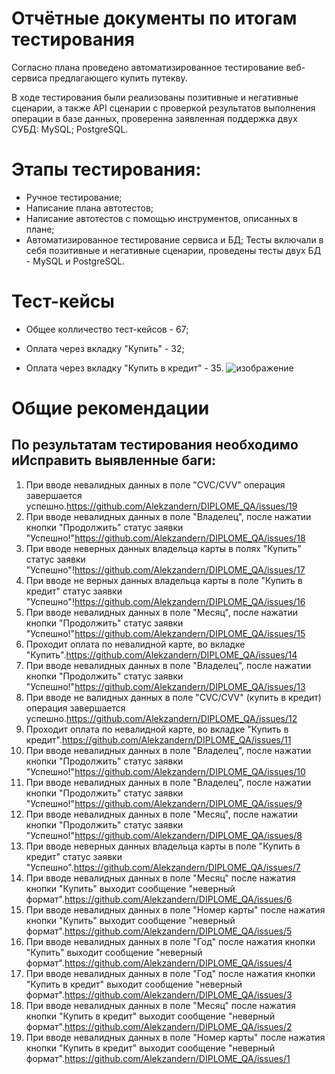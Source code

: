 # Отчётные документы по итогам тестирования

Согласно плана проведено автоматизированное тестирование веб-сервиса предлагающего купить путекву.

В ходе тестирования были реализованы позитивные и негативные сценарии, 
а также API сценарии с проверкой результатов выполнения операции в базе данных,
проверенна заявленная поддержка двух СУБД: MySQL; PostgreSQL.

# Этапы тестирования:

 - Ручное тестирование;
 - Написание плана автотестов;
 - Написание автотестов с помощью инструментов, описанных в плане;
 - Автоматизированное тестирование сервиса и БД;
Тесты включали в себя позитивные и негативные сценарии, проведены тесты двух БД - MySQL и PostgreSQL.

# Тест-кейсы
- Общее колличество тест-кейсов - 67;

- Оплата через вкладку "Купить" - 32;
- Оплата через вкладку "Купить в кредит" - 35.
![изображение](https://github.com/Alekzandern/DIPLOME_QA/assets/130380585/8accefcc-3828-4d4c-ad17-a0bd8a9ae7df)

# Общие рекомендации

## По результатам тестирования необходимо иИсправить выявленные баги:

1. При вводе невалидных данных в поле "CVC/CVV" операция завершается успешно.https://github.com/Alekzandern/DIPLOME_QA/issues/19
2. При вводе невалидных данных в поле "Владелец", после нажатии кнопки "Продолжить" статус заявки "Успешно!"https://github.com/Alekzandern/DIPLOME_QA/issues/18
3. При вводе неверных данных владельца карты в полях "Купить" статус заявки "Успешно"!https://github.com/Alekzandern/DIPLOME_QA/issues/17
4. При вводе не верных данных владельца карты в поле "Купить в кредит" статус заявки "Успешно"!https://github.com/Alekzandern/DIPLOME_QA/issues/16
5. При вводе невалидных данных в поле "Месяц", после нажатии кнопки "Продолжить" статус заявки "Успешно!"https://github.com/Alekzandern/DIPLOME_QA/issues/15
6. Проходит оплата по невалидной карте, во вкладке "Купить".https://github.com/Alekzandern/DIPLOME_QA/issues/14
7. При вводе невалидных данных в поле "Владелец", после нажатии кнопки "Продолжить" статус заявки "Успешно!"https://github.com/Alekzandern/DIPLOME_QA/issues/13
8. При вводе не валидных данных в поле "CVC/CVV" (купить в кредит) операция завершается успешно.https://github.com/Alekzandern/DIPLOME_QA/issues/12
9. Проходит оплата по невалидной карте, во вкладке "Купить в кредит".https://github.com/Alekzandern/DIPLOME_QA/issues/11
10. При вводе невалидных данных в поле "Владелец", после нажатии кнопки "Продолжить" статус заявки "Успешно!"https://github.com/Alekzandern/DIPLOME_QA/issues/10
11. При вводе невалидных данных в поле "Владелец", после нажатии кнопки "Продолжить" статус заявки "Успешно!"https://github.com/Alekzandern/DIPLOME_QA/issues/9
12. При вводе невалидных данных в поле "Месяц", после нажатии кнопки "Продолжить" статус заявки "Успешно!"https://github.com/Alekzandern/DIPLOME_QA/issues/8
13. При вводе неверных данных владельца карты в поле "Купить в кредит" статус заявки "Успешно".https://github.com/Alekzandern/DIPLOME_QA/issues/7
14. При вводе невалидных данных в поле "Месяц" после нажатия кнопки "Купить" выходит сообщение "неверный формат".https://github.com/Alekzandern/DIPLOME_QA/issues/6
15. При вводе невалидных данных в поле "Номер карты" после нажатия кнопки "Купить" выходит сообщение "неверный формат".https://github.com/Alekzandern/DIPLOME_QA/issues/5
16. При вводе невалидных данных в поле "Год" после нажатия кнопки "Купить" выходит сообщение "неверный формат".https://github.com/Alekzandern/DIPLOME_QA/issues/4
17. При вводе невалидных данных в поле "Год" после нажатия кнопки "Купить в кредит" выходит сообщение "неверный формат".https://github.com/Alekzandern/DIPLOME_QA/issues/3
18. При вводе невалидных данных в поле "Месяц" после нажатия кнопки "Купить в кредит" выходит сообщение "неверный формат".https://github.com/Alekzandern/DIPLOME_QA/issues/2
19. При вводе невалидных данных в поле "Номер карты" после нажатия кнопки "Купить в кредит" выходит сообщение "неверный формат".https://github.com/Alekzandern/DIPLOME_QA/issues/1
